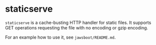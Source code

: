 # staticserve

`staticserve` is a cache-busting HTTP handler for static files. It supports
GET operations requesting the file with no encoding or gzip encoding.

For an example how to use it, see `jawsboot/README.md`.
